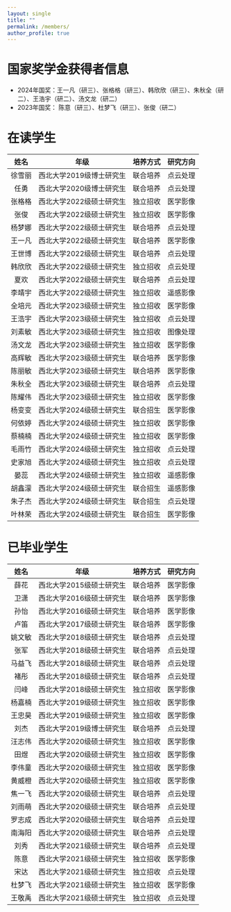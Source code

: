 ```yaml
---
layout: single
title: ""
permalink: /members/
author_profile: true
---
```

国家奖学金获得者信息
===
+ 2024年国奖：王一凡（研三）、张格格（研三）、韩欣欣（研三）、朱秋全（研二）、王浩宇（研二）、汤文龙（研二）
+ 2023年国奖： 陈意（研三）、杜梦飞（研三）、张俊（研二）

在读学生
===

| 姓名 | 年级 | 培养方式 | 研究方向 |
| :----: | :----: | :----: | :----: |
| 徐雪丽 | 西北大学2019级博士研究生 | 联合培养 | 点云处理 |
| 任勇 | 西北大学2020级博士研究生 | 联合培养 | 点云处理 |
| 张格格 | 西北大学2022级硕士研究生 | 独立招收 | 医学影像 |
| 张俊 | 西北大学2022级硕士研究生 | 独立招收 | 医学影像 |
| 杨梦娜 | 西北大学2022级硕士研究生 | 联合培养 | 点云处理 |
| 王一凡 | 西北大学2022级硕士研究生 | 联合培养 | 医学影像 |
| 王世博 | 西北大学2022级硕士研究生 | 联合培养 | 点云处理 |
| 韩欣欣 | 西北大学2022级硕士研究生 | 独立招收 | 点云处理 |
| 夏欢 | 西北大学2022级硕士研究生 | 联合培养 | 点云处理 |
| 李靖宇 | 西北大学2022级硕士研究生 | 独立招收 | 遥感影像 |
| 全培元 | 西北大学2023级硕士研究生 | 独立招收 | 医学影像 |
| 王浩宇 | 西北大学2023级硕士研究生 | 独立招收 | 点云处理 |
| 刘素敏 | 西北大学2023级硕士研究生 | 独立招收 | 图像处理 |
| 汤文龙 | 西北大学2023级硕士研究生 | 独立招收 | 医学影像 |
| 高辉敏 | 西北大学2023级硕士研究生 | 联合培养 | 医学影像 |
| 陈丽敏 | 西北大学2023级硕士研究生 | 联合培养 | 医学影像 |
| 朱秋全 | 西北大学2023级硕士研究生 | 联合培养 | 点云处理 |
| 陈耀伟 | 西北大学2023级硕士研究生 | 独立招收 | 医学影像 |
| 杨变变 | 西北大学2024级硕士研究生 | 联合招生 | 医学影像 |
| 何依婷 | 西北大学2024级硕士研究生 | 独立招收 | 医学影像 |
| 蔡楠楠 | 西北大学2024级硕士研究生 | 独立招收 | 医学影像 |
| 毛雨竹 | 西北大学2024级硕士研究生 | 独立招收 | 点云处理 |
| 史家旭 | 西北大学2024级硕士研究生 | 独立招收 | 点云处理 |
| 晏蕊 | 西北大学2024级硕士研究生 | 独立招收 | 遥感影像 |
| 胡鑫濛 | 西北大学2024级硕士研究生 | 联合招生 | 遥感影像 |
| 朱子杰 | 西北大学2024级硕士研究生 | 联合招生 | 点云处理 |
| 叶林荣 | 西北大学2024级硕士研究生 | 联合招生 | 医学影像 |

已毕业学生
===  

| 姓名 | 年级 | 培养方式 |研究方向 |
| :----: | :----: | :----: |:----: |
| 薛花 | 西北大学2015级硕士研究生 | 联合培养 |医学影像 |
| 卫潇 | 西北大学2016级硕士研究生 | 联合培养 |医学影像 |
| 孙怡 | 西北大学2016级硕士研究生 | 联合培养 |医学影像 |
| 卢笛 | 西北大学2017级硕士研究生 | 联合培养 |医学影像 |
| 姚文敏 | 西北大学2018级硕士研究生 | 联合培养 |点云处理 |
| 张军 | 西北大学2018级硕士研究生 | 联合培养 |点云处理 |
| 马益飞 | 西北大学2018级硕士研究生 | 联合培养 |点云处理 |
| 褚彤 | 西北大学2018级硕士研究生 | 联合培养 |点云处理 |
| 闫峰 | 西北大学2018级硕士研究生 | 独立招收 |医学影像 |
| 杨嘉楠 | 西北大学2019级硕士研究生 | 独立招收 | 医学影像 |
| 王忠昊 | 西北大学2019级硕士研究生 | 独立招收 | 医学影像 |
| 刘杰 | 西北大学2019级博士研究生 | 联合培养 | 点云处理 |
| 汪志伟 | 西北大学2020级硕士研究生 | 独立招收 | 医学影像 |
| 田煜 | 西北大学2020级硕士研究生 | 独立招收 | 医学影像 |
| 李伟童 | 西北大学2020级硕士研究生 | 独立招收 | 医学影像 |
| 黄威橙 | 西北大学2020级硕士研究生 | 独立招收 | 医学影像 |
| 焦一飞 | 西北大学2020级硕士研究生 | 联合培养 | 点云处理 |
| 刘雨萌 | 西北大学2020级硕士研究生 | 联合培养 | 点云处理 |
| 罗志成 | 西北大学2020级硕士研究生 | 联合培养 | 点云处理 |
| 南海阳 | 西北大学2020级硕士研究生 | 联合培养 | 点云处理 |
| 刘秀 | 西北大学2021级硕士研究生 | 联合培养 | 点云处理 |
| 陈意 | 西北大学2021级硕士研究生 | 独立招收 | 医学影像 |
| 宋达 | 西北大学2021级硕士研究生 | 独立招收 | 点云处理 |
| 杜梦飞 | 西北大学2021级硕士研究生 | 独立招收 | 医学影像 |
| 王敬禹 | 西北大学2021级硕士研究生 | 独立招收 | 点云处理 |
